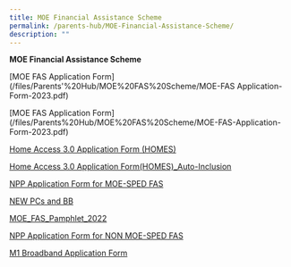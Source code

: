 ```yaml
---
title: MOE Financial Assistance Scheme
permalink: /parents-hub/MOE-Financial-Assistance-Scheme/
description: ""
---
```

**MOE Financial Assistance Scheme**

[MOE FAS Application Form](/files/Parents'%20Hub/MOE%20FAS%20Scheme/MOE-FAS Application-Form-2023.pdf)

[MOE FAS Application Form]
(/files/Parents%20Hub/MOE%20FAS%20Scheme/MOE-FAS-Application-Form-2023.pdf)


[Home Access 3.0 Application Form (HOMES)](/files/Parents'%20Hub/MOE%20FAS%20Scheme/HA-30-App-Form-v20-HOMES_FINAL-5-Apr.pdf)

[Home Access 3.0 Application Form(HOMES)\_Auto-Inclusion](/files/Parents'%20Hub/MOE%20FAS%20Scheme/HA-30-App-Form-v20-HOMES_AutoInclude-5-Apr-21.pdf)

[NPP Application Form for MOE-SPED FAS](/files/Parents'%20Hub/MOE%20FAS%20Scheme/NPP-Application-Form-v56-1-January-22-for-MOE-SPED-FAS.pdf)

[NEW PCs and BB](/files/Parents'%20Hub/MOE%20FAS%20Scheme/NEW-PCs-and-BB_9Jul21.pdf)

[MOE\_FAS\_Pamphlet\_2022](/files/Parents'%20Hub/MOE%20FAS%20Scheme/MOE_FAS_Pamphlet_2022.pdf)

[NPP Application Form for NON MOE-SPED FAS](/files/Parents'%20Hub/MOE%20FAS%20Scheme/NPP-Application-Form-v1-1-January-22-for-NON-MOE-SPED-FAS.pdf)

[M1 Broadband Application Form](/files/Parents'%20Hub/MOE%20FAS%20Scheme/M1-Broadband-Application-Form.pdf)